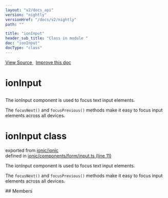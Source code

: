 ```yaml
---
layout: "v2/docs_api"
version: "nightly"
versionHref: "/docs/v2/nightly"
path: ""

title: "ionInput"
header_sub_title: "Class in module "
doc: "ionInput"
docType: "class"
---
```



<div class="improve-docs">
  <a href='http://github.com/driftyco/ionic2/tree/master/ionic/components/form/input.ts#L10'>
    View Source
  </a>
  &nbsp;
  <a href='http://github.com/driftyco/ionic2/edit/master/ionic/components/form/input.ts#L10'>
    Improve this doc
  </a>
</div>




<h1 class="api-title">

  ionInput



</h1>





The ionInput component is used to focus text input elements.

The `focusNext()` and  `focusPrevious()` methods make it easy to focus input elements across all devices.

<h1 class="class export">ionInput <span class="type">class</span></h1>
<p class="module">exported from <a href='undefined'>ionic/ionic</a><br/>
defined in <a href="https://github.com/driftyco/ionic2/tree/master/ionic/components/form/input.ts#L11-L89">ionic/components/form/input.ts (line 11)</a>
</p>
<p><p>The ionInput component is used to focus text input elements.</p>
<p>The <code>focusNext()</code> and  <code>focusPrevious()</code> methods make it easy to focus input elements across all devices.</p>
</p>
## Members

